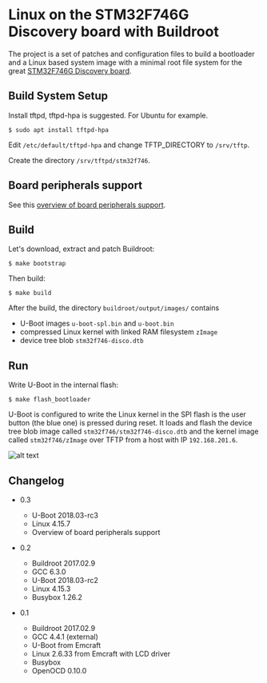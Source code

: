 Linux on the STM32F746G Discovery board with Buildroot
======================================================

The project is a set of patches and configuration files to build a bootloader and a Linux based system image with a minimal root file system for the great [STM32F746G Discovery board](http://www.st.com/en/evaluation-tools/32f746gdiscovery.html).

Build System Setup
------------------

Install tftpd, tftpd-hpa is suggested. For Ubuntu for example.

`$ sudo apt install tftpd-hpa`

Edit `/etc/default/tftpd-hpa` and change TFTP_DIRECTORY to `/srv/tftp`.

Create the directory `/srv/tftpd/stm32f746`.

Board peripherals support
-------------------------

See this [overview of board peripherals support](doc/Board_peripherals_support.md).


Build
-----

Let's download, extract and patch Buildroot:

`$ make bootstrap`


Then build:

`$ make build`


After the build, the directory `buildroot/output/images/` contains 
 - U-Boot images `u-boot-spl.bin` and `u-boot.bin`
 - compressed Linux kernel with linked RAM filesystem `zImage`
 - device tree blob `stm32f746-disco.dtb`

Run
---

Write U-Boot in the internal flash:

`$ make flash_bootloader`

U-Boot is configured to write the Linux kernel in the SPI flash is the user button (the blue one) is pressed during reset. It loads and flash the device tree blob image called `stm32f746/stm32f746-disco.dtb` and the kernel image called `stm32f746/zImage` over TFTP from a host with IP `192.168.201.6`.

![alt text](https://github.com/fdu/STM32F746G_Buildroot/blob/master/doc/stm32f746g-disco_linux.png)

Changelog
---------

* 0.3
  * U-Boot 2018.03-rc3
  * Linux 4.15.7
  * Overview of board peripherals support

* 0.2
  * Buildroot 2017.02.9
  * GCC 6.3.0
  * U-Boot 2018.03-rc2
  * Linux 4.15.3
  * Busybox 1.26.2

* 0.1
  * Buildroot 2017.02.9
  * GCC 4.4.1 (external)
  * U-Boot from Emcraft
  * Linux 2.6.33 from Emcraft with LCD driver
  * Busybox
  * OpenOCD 0.10.0

